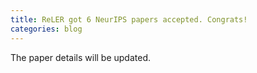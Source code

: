 ```yaml
---
title: ReLER got 6 NeurIPS papers accepted. Congrats!
categories: blog
---
```



The paper details will be updated.
